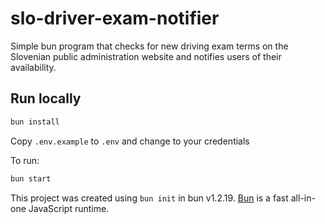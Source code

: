 # slo-driver-exam-notifier

Simple bun program that checks for new driving exam terms on the Slovenian public administration website and notifies users of their availability.

## Run locally

```bash
bun install
```

Copy `.env.example` to `.env` and change to your credentials

To run:

```bash
bun start
```

This project was created using `bun init` in bun v1.2.19. [Bun](https://bun.com) is a fast all-in-one JavaScript runtime.

